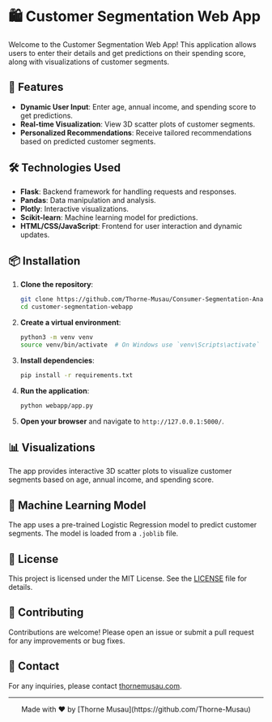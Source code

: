 # 🛍️ Customer Segmentation Web App

Welcome to the Customer Segmentation Web App! This application allows users to enter their details and get predictions on their spending score, along with visualizations of customer segments.

## 🚀 Features

- **Dynamic User Input**: Enter age, annual income, and spending score to get predictions.
- **Real-time Visualization**: View 3D scatter plots of customer segments.
- **Personalized Recommendations**: Receive tailored recommendations based on predicted customer segments.

## 🛠️ Technologies Used

- **Flask**: Backend framework for handling requests and responses.
- **Pandas**: Data manipulation and analysis.
- **Plotly**: Interactive visualizations.
- **Scikit-learn**: Machine learning model for predictions.
- **HTML/CSS/JavaScript**: Frontend for user interaction and dynamic updates.

## 📦 Installation

1. **Clone the repository**:
    ```bash
    git clone https://github.com/Thorne-Musau/Consumer-Segmentation-Analysis.git
    cd customer-segmentation-webapp
    ```

2. **Create a virtual environment**:
    ```bash
    python3 -m venv venv
    source venv/bin/activate  # On Windows use `venv\Scripts\activate`
    ```

3. **Install dependencies**:
    ```bash
    pip install -r requirements.txt
    ```

4. **Run the application**:
    ```bash
    python webapp/app.py
    ```

5. **Open your browser** and navigate to `http://127.0.0.1:5000/`.

## 📊 Visualizations

The app provides interactive 3D scatter plots to visualize customer segments based on age, annual income, and spending score.

## 🤖 Machine Learning Model

The app uses a pre-trained Logistic Regression model to predict customer segments. The model is loaded from a `.joblib` file.

## 📄 License

This project is licensed under the MIT License. See the [LICENSE](LICENSE) file for details.

## 👥 Contributing

Contributions are welcome! Please open an issue or submit a pull request for any improvements or bug fixes.

## 📧 Contact

For any inquiries, please contact [thornemusau.com](mailto:thornemusau@gmail.com).

---

<p align="center">
    Made with ❤️ by [Thorne Musau](https://github.com/Thorne-Musau)
</p>